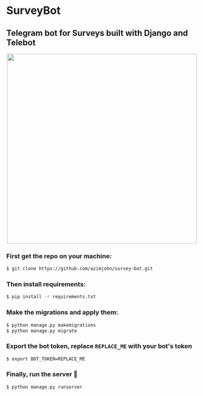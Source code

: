 # SurveyBot
## Telegram bot for Surveys built with Django and Telebot

<p align="center">
 <img src="https://raw.githubusercontent.com/azimjohn/ustoztop/master/screen.png" width="500">
</p>

### First get the repo on your machine:
```bash
$ git clone https://github.com/azimjohn/survey-bot.git
```


### Then install requirements:
```bash
$ pip install -r requirements.txt
```

### Make the migrations and apply them:
```bash
$ python manage.py makemigrations
$ python manage.py migrate
```

### Export the bot token, replace `REPLACE_ME` with your bot's token
```bash
$ export BOT_TOKEN=REPLACE_ME
```

### Finally, run the server 🎉
```bash
$ python manage.py runserver
```

